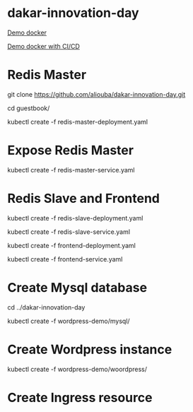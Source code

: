 # dakar-innovation-day

[Demo docker](https://github.com/aliouba/flask-docker)

[Demo docker with CI/CD](https://github.com/aliouba/ci-jenkins-demo)

# Redis Master

git clone https://github.com/aliouba/dakar-innovation-day.git

cd guestbook/

kubectl create -f redis-master-deployment.yaml

# Expose Redis Master

kubectl create -f redis-master-service.yaml

# Redis Slave and Frontend

kubectl create -f redis-slave-deployment.yaml

kubectl create -f redis-slave-service.yaml

kubectl create -f frontend-deployment.yaml

kubectl create -f frontend-service.yaml

# Create Mysql database

cd ../dakar-innovation-day

kubectl create -f wordpress-demo/mysql/

# Create Wordpress instance

kubectl create -f wordpress-demo/woordpress/

# Create Ingress resource



